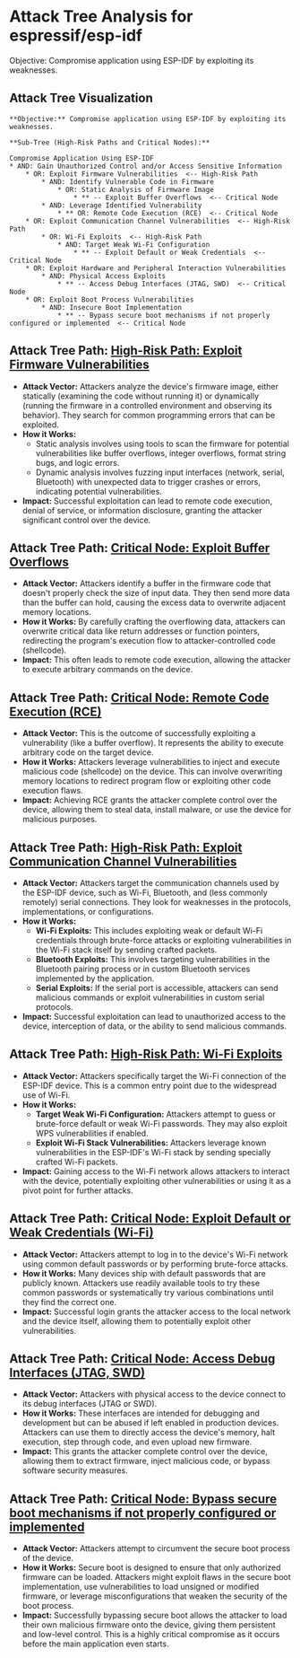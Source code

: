 # Attack Tree Analysis for espressif/esp-idf

Objective: Compromise application using ESP-IDF by exploiting its weaknesses.

## Attack Tree Visualization

```
**Objective:** Compromise application using ESP-IDF by exploiting its weaknesses.

**Sub-Tree (High-Risk Paths and Critical Nodes):**

Compromise Application Using ESP-IDF
* AND: Gain Unauthorized Control and/or Access Sensitive Information
    * OR: Exploit Firmware Vulnerabilities  <-- High-Risk Path
        * AND: Identify Vulnerable Code in Firmware
            * OR: Static Analysis of Firmware Image
                * ** -- Exploit Buffer Overflows  <-- Critical Node
        * AND: Leverage Identified Vulnerability
            * ** OR: Remote Code Execution (RCE)  <-- Critical Node
    * OR: Exploit Communication Channel Vulnerabilities  <-- High-Risk Path
        * OR: Wi-Fi Exploits  <-- High-Risk Path
            * AND: Target Weak Wi-Fi Configuration
                * ** -- Exploit Default or Weak Credentials  <-- Critical Node
    * OR: Exploit Hardware and Peripheral Interaction Vulnerabilities
        * AND: Physical Access Exploits
            * ** -- Access Debug Interfaces (JTAG, SWD)  <-- Critical Node
    * OR: Exploit Boot Process Vulnerabilities
        * AND: Insecure Boot Implementation
            * ** -- Bypass secure boot mechanisms if not properly configured or implemented  <-- Critical Node
```


## Attack Tree Path: [High-Risk Path: Exploit Firmware Vulnerabilities](./attack_tree_paths/high-risk_path_exploit_firmware_vulnerabilities.md)

* **Attack Vector:** Attackers analyze the device's firmware image, either statically (examining the code without running it) or dynamically (running the firmware in a controlled environment and observing its behavior). They search for common programming errors that can be exploited.
* **How it Works:**
    * Static analysis involves using tools to scan the firmware for potential vulnerabilities like buffer overflows, integer overflows, format string bugs, and logic errors.
    * Dynamic analysis involves fuzzing input interfaces (network, serial, Bluetooth) with unexpected data to trigger crashes or errors, indicating potential vulnerabilities.
* **Impact:** Successful exploitation can lead to remote code execution, denial of service, or information disclosure, granting the attacker significant control over the device.

## Attack Tree Path: [Critical Node: Exploit Buffer Overflows](./attack_tree_paths/critical_node_exploit_buffer_overflows.md)

* **Attack Vector:**  Attackers identify a buffer in the firmware code that doesn't properly check the size of input data. They then send more data than the buffer can hold, causing the excess data to overwrite adjacent memory locations.
* **How it Works:** By carefully crafting the overflowing data, attackers can overwrite critical data like return addresses or function pointers, redirecting the program's execution flow to attacker-controlled code (shellcode).
* **Impact:**  This often leads to remote code execution, allowing the attacker to execute arbitrary commands on the device.

## Attack Tree Path: [Critical Node: Remote Code Execution (RCE)](./attack_tree_paths/critical_node_remote_code_execution_(rce).md)

* **Attack Vector:** This is the outcome of successfully exploiting a vulnerability (like a buffer overflow). It represents the ability to execute arbitrary code on the target device.
* **How it Works:**  Attackers leverage vulnerabilities to inject and execute malicious code (shellcode) on the device. This can involve overwriting memory locations to redirect program flow or exploiting other code execution flaws.
* **Impact:**  Achieving RCE grants the attacker complete control over the device, allowing them to steal data, install malware, or use the device for malicious purposes.

## Attack Tree Path: [High-Risk Path: Exploit Communication Channel Vulnerabilities](./attack_tree_paths/high-risk_path_exploit_communication_channel_vulnerabilities.md)

* **Attack Vector:** Attackers target the communication channels used by the ESP-IDF device, such as Wi-Fi, Bluetooth, and (less commonly remotely) serial connections. They look for weaknesses in the protocols, implementations, or configurations.
* **How it Works:**
    * **Wi-Fi Exploits:** This includes exploiting weak or default Wi-Fi credentials through brute-force attacks or exploiting vulnerabilities in the Wi-Fi stack itself by sending crafted packets.
    * **Bluetooth Exploits:**  This involves targeting vulnerabilities in the Bluetooth pairing process or in custom Bluetooth services implemented by the application.
    * **Serial Exploits:**  If the serial port is accessible, attackers can send malicious commands or exploit vulnerabilities in custom serial protocols.
* **Impact:** Successful exploitation can lead to unauthorized access to the device, interception of data, or the ability to send malicious commands.

## Attack Tree Path: [High-Risk Path: Wi-Fi Exploits](./attack_tree_paths/high-risk_path_wi-fi_exploits.md)

* **Attack Vector:** Attackers specifically target the Wi-Fi connection of the ESP-IDF device. This is a common entry point due to the widespread use of Wi-Fi.
* **How it Works:**
    * **Target Weak Wi-Fi Configuration:** Attackers attempt to guess or brute-force default or weak Wi-Fi passwords. They may also exploit WPS vulnerabilities if enabled.
    * **Exploit Wi-Fi Stack Vulnerabilities:** Attackers leverage known vulnerabilities in the ESP-IDF's Wi-Fi stack by sending specially crafted Wi-Fi packets.
* **Impact:** Gaining access to the Wi-Fi network allows attackers to interact with the device, potentially exploiting other vulnerabilities or using it as a pivot point for further attacks.

## Attack Tree Path: [Critical Node: Exploit Default or Weak Credentials (Wi-Fi)](./attack_tree_paths/critical_node_exploit_default_or_weak_credentials_(wi-fi).md)

* **Attack Vector:** Attackers attempt to log in to the device's Wi-Fi network using common default passwords or by performing brute-force attacks.
* **How it Works:** Many devices ship with default passwords that are publicly known. Attackers use readily available tools to try these common passwords or systematically try various combinations until they find the correct one.
* **Impact:** Successful login grants the attacker access to the local network and the device itself, allowing them to potentially exploit other vulnerabilities.

## Attack Tree Path: [Critical Node: Access Debug Interfaces (JTAG, SWD)](./attack_tree_paths/critical_node_access_debug_interfaces_(jtag,_swd).md)

* **Attack Vector:** Attackers with physical access to the device connect to its debug interfaces (JTAG or SWD).
* **How it Works:** These interfaces are intended for debugging and development but can be abused if left enabled in production devices. Attackers can use them to directly access the device's memory, halt execution, step through code, and even upload new firmware.
* **Impact:** This grants the attacker complete control over the device, allowing them to extract firmware, inject malicious code, or bypass software security measures.

## Attack Tree Path: [Critical Node: Bypass secure boot mechanisms if not properly configured or implemented](./attack_tree_paths/critical_node_bypass_secure_boot_mechanisms_if_not_properly_configured_or_implemented.md)

* **Attack Vector:** Attackers attempt to circumvent the secure boot process of the device.
* **How it Works:** Secure boot is designed to ensure that only authorized firmware can be loaded. Attackers might exploit flaws in the secure boot implementation, use vulnerabilities to load unsigned or modified firmware, or leverage misconfigurations that weaken the security of the boot process.
* **Impact:** Successfully bypassing secure boot allows the attacker to load their own malicious firmware onto the device, giving them persistent and low-level control. This is a highly critical compromise as it occurs before the main application even starts.


